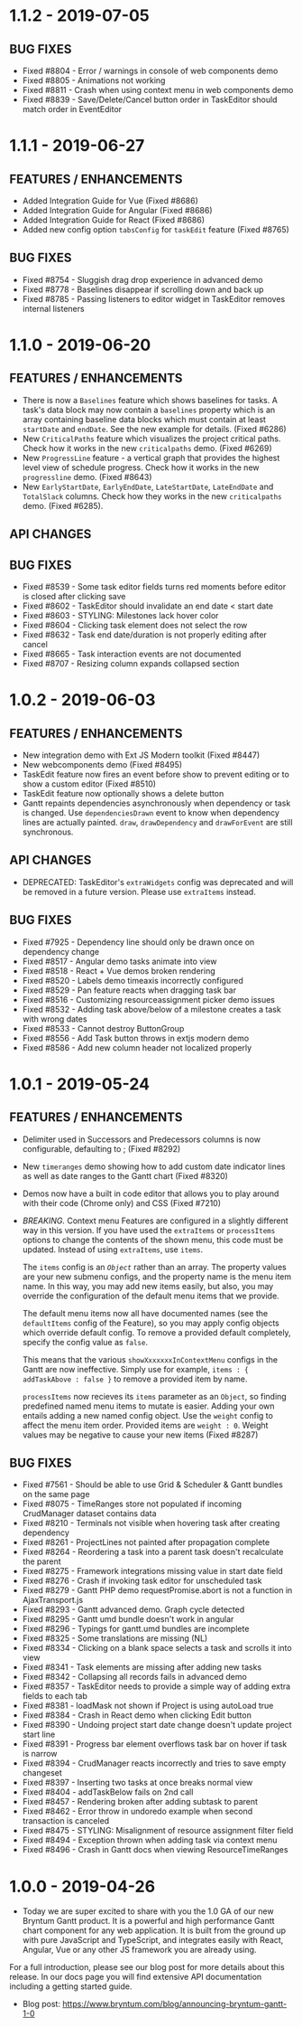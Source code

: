 # 1.1.2 - 2019-07-05

## BUG FIXES

* Fixed #8804 - Error / warnings in console of web components demo
* Fixed #8805 - Animations not working
* Fixed #8811 - Crash when using context menu in web components demo
* Fixed #8839 - Save/Delete/Cancel button order in TaskEditor should match order in EventEditor

# 1.1.1 - 2019-06-27

## FEATURES / ENHANCEMENTS

* Added Integration Guide for Vue (Fixed #8686)
* Added Integration Guide for Angular (Fixed #8686)
* Added Integration Guide for React (Fixed #8686)
* Added new config option `tabsConfig` for `taskEdit` feature (Fixed #8765)

## BUG FIXES

* Fixed #8754 - Sluggish drag drop experience in advanced demo
* Fixed #8778 - Baselines disappear if scrolling down and back up
* Fixed #8785 - Passing listeners to editor widget in TaskEditor removes internal listeners

# 1.1.0 - 2019-06-20

## FEATURES / ENHANCEMENTS

* There is now a `Baselines` feature which shows baselines for tasks. A task's data block may now contain
a `baselines` property which is an array containing baseline data blocks which must contain at least
`startDate` and `endDate`. See the new example for details. (Fixed #6286)
* New `CriticalPaths` feature which visualizes the project critical paths. Check how it works in the new `criticalpaths` demo. (Fixed #6269)
* New `ProgressLine` feature - a vertical graph that provides the highest level view of schedule progress. Check how it works in the new `progressline` demo. (Fixed #8643)
* New `EarlyStartDate`, `EarlyEndDate`, `LateStartDate`, `LateEndDate` and `TotalSlack` columns. Check how they works in the new `criticalpaths` demo. (Fixed #6285).

## API CHANGES

## BUG FIXES

* Fixed #8539 - Some task editor fields turns red moments before editor is closed after clicking save
* Fixed #8602 - TaskEditor should invalidate an end date < start date
* Fixed #8603 - STYLING: Milestones lack hover color
* Fixed #8604 - Clicking task element does not select the row
* Fixed #8632 - Task end date/duration is not properly editing after cancel
* Fixed #8665 - Task interaction events are not documented
* Fixed #8707 - Resizing column expands collapsed section

# 1.0.2 - 2019-06-03

## FEATURES / ENHANCEMENTS

* New integration demo with Ext JS Modern toolkit (Fixed #8447)
* New webcomponents demo (Fixed #8495)
* TaskEdit feature now fires an event before show to prevent editing or to show a custom editor (Fixed #8510)
* TaskEdit feature now optionally shows a delete button
* Gantt repaints dependencies asynchronously when dependency or task is changed. Use `dependenciesDrawn` event to know when dependency lines are actually painted. `draw`, `drawDependency` and  `drawForEvent` are still synchronous.

## API CHANGES

* DEPRECATED: TaskEditor's `extraWidgets` config was deprecated and will be removed in a future version. Please use
`extraItems` instead.

## BUG FIXES

* Fixed #7925 - Dependency line should only be drawn once on dependency change
* Fixed #8517 - Angular demo tasks animate into view
* Fixed #8518 - React + Vue demos broken rendering
* Fixed #8520 - Labels demo timeaxis incorrectly configured
* Fixed #8529 - Pan feature reacts when dragging task bar
* Fixed #8516 - Customizing resourceassignment picker demo issues
* Fixed #8532 - Adding task above/below of a milestone creates a task with wrong dates
* Fixed #8533 - Cannot destroy ButtonGroup
* Fixed #8556 - Add Task button throws in extjs modern demo
* Fixed #8586 - Add new column header not localized properly

# 1.0.1 - 2019-05-24

## FEATURES / ENHANCEMENTS

* Delimiter used in Successors and Predecessors columns is now configurable, defaulting to ; (Fixed #8292)
* New `timeranges` demo showing how to add custom date indicator lines as well as date ranges to the Gantt chart (Fixed #8320)
* Demos now have a built in code editor that allows you to play around with their code (Chrome only) and CSS (Fixed #7210)
* *BREAKING.* Context menu Features are configured in a slightly different way in this version. If you have used
the `extraItems` or `processItems` options to change the contents of the shown menu, this code must be
updated. Instead of using `extraItems`, use `items`.

  The `items` config is an *`Object`* rather than an array. The property values are your new submenu configs, and the property name is the menu item name. In this way, you may add new items easily, but also, you may override the configuration of the default menu items that we provide.

  The default menu items now all have documented names (see the `defaultItems` config of the Feature), so you may apply config objects which override default config. To remove a provided default completely, specify the config value as `false`.

  This means that the various `showXxxxxxxInContextMenu` configs in the Gantt are now ineffective. Simply
use for example, `items : { addTaskAbove : false }` to remove a provided item by name.

  `processItems` now recieves its `items` parameter as an `Object`, so finding predefined named menu items to mutate is easier. Adding your own entails adding a new named config object. Use the `weight` config to affect the menu item order. Provided items are `weight : 0`. Weight values may be negative to cause your new items  (Fixed #8287)

## BUG FIXES

* Fixed #7561 - Should be able to use Grid & Scheduler & Gantt bundles on the same page
* Fixed #8075 - TimeRanges store not populated if incoming CrudManager dataset contains data
* Fixed #8210 - Terminals not visible when hovering task after creating dependency
* Fixed #8261 - ProjectLines not painted after propagation complete
* Fixed #8264 - Reordering a task into a parent task doesn't recalculate the parent
* Fixed #8275 - Framework integrations missing value in start date field
* Fixed #8276 - Crash if invoking task editor for unscheduled task
* Fixed #8279 - Gantt PHP demo requestPromise.abort is not a function in AjaxTransport.js
* Fixed #8293 - Gantt advanced demo. Graph cycle detected
* Fixed #8295 - Gantt umd bundle doesn't work in angular
* Fixed #8296 - Typings for gantt.umd bundles are incomplete
* Fixed #8325 - Some translations are missing (NL)
* Fixed #8334 - Clicking on a blank space selects a task and scrolls it into view
* Fixed #8341 - Task elements are missing after adding new tasks
* Fixed #8342 - Collapsing all records fails in advanced demo
* Fixed #8357 - TaskEditor needs to provide a simple way of adding extra fields to each tab
* Fixed #8381 - loadMask not shown if Project is using autoLoad true
* Fixed #8384 - Crash in React demo when clicking Edit button
* Fixed #8390 - Undoing project start date change doesn't update project start line
* Fixed #8391 - Progress bar element overflows task bar on hover if task is narrow
* Fixed #8394 - CrudManager reacts incorrectly and tries to save empty changeset
* Fixed #8397 - Inserting two tasks at once breaks normal view
* Fixed #8404 - addTaskBelow fails on 2nd call
* Fixed #8457 - Rendering broken after adding subtask to parent
* Fixed #8462 - Error throw in undoredo example when second transaction is canceled
* Fixed #8475 - STYLING: Misalignment of resource assignment filter field
* Fixed #8494 - Exception thrown when adding task via context menu
* Fixed #8496 - Crash in Gantt docs when viewing ResourceTimeRanges

# 1.0.0 - 2019-04-26

* Today we are super excited to share with you the 1.0 GA of our new Bryntum Gantt product. It is a powerful and high performance Gantt chart component for any web application. It is built
from the ground up with pure JavaScript and TypeScript, and integrates easily with React, Angular, Vue or any other JS framework you are already using.

For a full introduction, please see our blog post for more details about this release. In our docs page you will find extensive API documentation including a getting started guide.

* Blog post: https://www.bryntum.com/blog/announcing-bryntum-gantt-1-0

